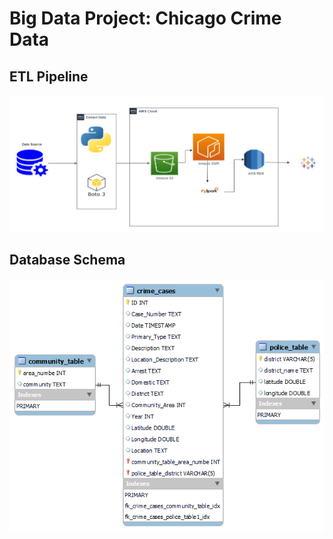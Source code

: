# Big Data Project: Chicago Crime Data

## ETL Pipeline

![ETL Pipeline](https://github.com/pattyish/Big-Data-Project/raw/main/ETL-pipelineImage.png)

## Database Schema

![Database Schema](https://github.com/pattyish/Big-Data-Project/raw/main/db_schema.png)

